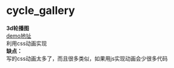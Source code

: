 # cycle_gallery
**3d轮播图**  
[demo地址](https://jintangwang.github.io/cycle_gallery/index.html)  
利用css动画实现  
**缺点：**  
写的css动画太多了，而且很多类似，如果用js实现动画会少很多代码

